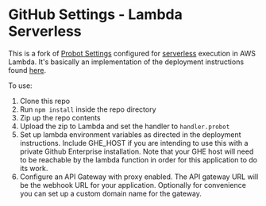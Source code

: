 # GitHub Settings - Lambda Serverless

This is a fork of [Probot Settings](https://github.com/probot/settings) configured for [serverless](https://github.com/probot/serverless-lambda) execution in AWS Lambda. It's basically an implementation of the deployment instructions found [here](https://probot.github.io/docs/serverless-deployment/).

To use:
1. Clone this repo
2. Run `npm install` inside the repo directory
3. Zip up the repo contents
4. Upload the zip to Lambda and set the handler to `handler.probot`
5. Set up lambda environment variables as directed in the deployment instructions. Include GHE_HOST if you are intending to use this with a private Github Enterprise installation. Note that your GHE host will need to be reachable by the lambda function in order for this application to do its work.
6. Configure an API Gateway with proxy enabled. The API gateway URL will be the webhook URL for your application. Optionally for convenience you can set up a custom domain name for the gateway. 